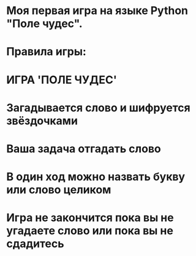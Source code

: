 # Моя первая игра на языке Python "Поле чудес".
# Правила игры:
#            ИГРА 'ПОЛЕ ЧУДЕС'
# Загадывается слово и шифруется звёздочками
# Ваша задача отгадать слово
# В один ход можно назвать букву или слово целиком
# Игра не закончится пока вы не угадаете слово или пока вы не сдадитесь

